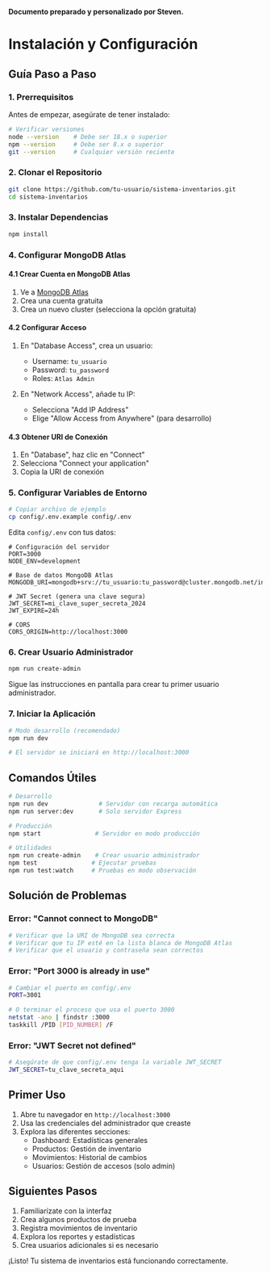 **Documento preparado y personalizado por Steven.**

# Instalación y Configuración

## Guía Paso a Paso

### 1. Prerrequisitos

Antes de empezar, asegúrate de tener instalado:

```bash
# Verificar versiones
node --version    # Debe ser 18.x o superior
npm --version     # Debe ser 8.x o superior
git --version     # Cualquier versión reciente
```

### 2. Clonar el Repositorio

```bash
git clone https://github.com/tu-usuario/sistema-inventarios.git
cd sistema-inventarios
```

### 3. Instalar Dependencias

```bash
npm install
```

### 4. Configurar MongoDB Atlas

#### 4.1 Crear Cuenta en MongoDB Atlas
1. Ve a [MongoDB Atlas](https://www.mongodb.com/cloud/atlas)
2. Crea una cuenta gratuita
3. Crea un nuevo cluster (selecciona la opción gratuita)

#### 4.2 Configurar Acceso
1. En "Database Access", crea un usuario:
   - Username: `tu_usuario`
   - Password: `tu_password`
   - Roles: `Atlas Admin`

2. En "Network Access", añade tu IP:
   - Selecciona "Add IP Address"
   - Elige "Allow Access from Anywhere" (para desarrollo)

#### 4.3 Obtener URI de Conexión
1. En "Database", haz clic en "Connect"
2. Selecciona "Connect your application"
3. Copia la URI de conexión

### 5. Configurar Variables de Entorno

```bash
# Copiar archivo de ejemplo
cp config/.env.example config/.env
```

Edita `config/.env` con tus datos:
```env
# Configuración del servidor
PORT=3000
NODE_ENV=development

# Base de datos MongoDB Atlas
MONGODB_URI=mongodb+srv://tu_usuario:tu_password@cluster.mongodb.net/inventario_db

# JWT Secret (genera una clave segura)
JWT_SECRET=mi_clave_super_secreta_2024
JWT_EXPIRE=24h

# CORS
CORS_ORIGIN=http://localhost:3000
```

### 6. Crear Usuario Administrador

```bash
npm run create-admin
```

Sigue las instrucciones en pantalla para crear tu primer usuario administrador.

### 7. Iniciar la Aplicación

```bash
# Modo desarrollo (recomendado)
npm run dev

# El servidor se iniciará en http://localhost:3000
```

## Comandos Útiles

```bash
# Desarrollo
npm run dev              # Servidor con recarga automática
npm run server:dev       # Solo servidor Express

# Producción
npm start               # Servidor en modo producción

# Utilidades
npm run create-admin    # Crear usuario administrador
npm test               # Ejecutar pruebas
npm run test:watch     # Pruebas en modo observación
```

##  Solución de Problemas

### Error: "Cannot connect to MongoDB"
```bash
# Verificar que la URI de MongoDB sea correcta
# Verificar que tu IP esté en la lista blanca de MongoDB Atlas
# Verificar que el usuario y contraseña sean correctos
```

### Error: "Port 3000 is already in use"
```bash
# Cambiar el puerto en config/.env
PORT=3001

# O terminar el proceso que usa el puerto 3000
netstat -ano | findstr :3000
taskkill /PID [PID_NUMBER] /F
```

### Error: "JWT Secret not defined"
```bash
# Asegúrate de que config/.env tenga la variable JWT_SECRET
JWT_SECRET=tu_clave_secreta_aqui
```

## Primer Uso

1. Abre tu navegador en `http://localhost:3000`
2. Usa las credenciales del administrador que creaste
3. Explora las diferentes secciones:
   - Dashboard: Estadísticas generales
   - Productos: Gestión de inventario
   - Movimientos: Historial de cambios
   - Usuarios: Gestión de accesos (solo admin)

## Siguientes Pasos

1. Familiarízate con la interfaz
2. Crea algunos productos de prueba
3. Registra movimientos de inventario
4. Explora los reportes y estadísticas
5. Crea usuarios adicionales si es necesario

¡Listo! Tu sistema de inventarios está funcionando correctamente. 
